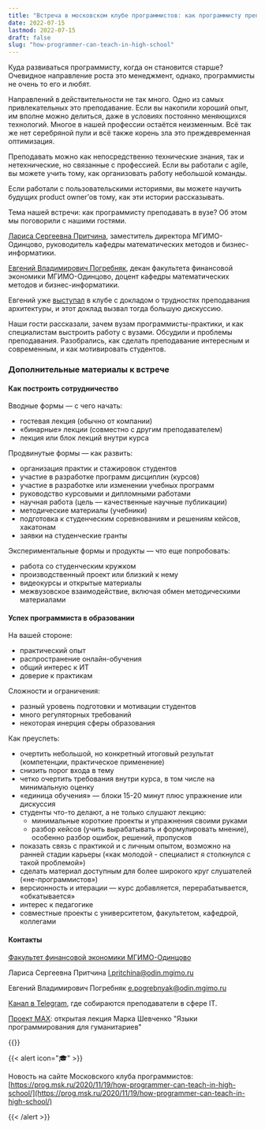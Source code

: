 ```yaml
---
title: "Встреча в московском клубе программистов: как программисту преподавать в вузе?"
date: 2022-07-15
lastmod: 2022-07-15
draft: false
slug: "how-programmer-can-teach-in-high-school"
---
```


Куда развиваться программисту, когда он становится старше? Очевидное направление роста это менеджмент, однако, программисты не очень то его и любят.

Направлений в действительности не так много. Одно из самых привлекательных это преподавание. Если вы накопили хороший опыт, им вполне можно делиться, даже в условиях постоянно меняющихся технологий. Многое в нашей профессии остаётся неизменным. Всё так же нет серебряной пули и всё также корень зла это преждевременная оптимизация.

Преподавать можно как непосредственно технические знания, так и нетехнические, но связанные с профессией. Если вы работали с agile, вы можете учить тому, как организовать работу небольшой команды.

Если работали с пользовательскими историями, вы можете научить будущих product owner’ов тому, как эти истории рассказывать.

Тема нашей встречи: как программисту преподавать в вузе? Об этом мы поговорили с нашими гостями.

[Лариса Сергеевна Притчина](https://mgimo.ru/people/pritchina/), заместитель директора МГИМО-Одинцово, руководитель кафедры математических методов и бизнес-информатики.

[Евгений Владимирович Погребняк](https://mgimo.ru/people/pogrebnyak/), декан факультета финансовой экономики МГИМО-Одинцово, доцент кафедры математических методов и бизнес-информатики.

Евгений уже [выступал](https://prog.msk.ru/2019/06/13/architecture-teaching-problems-and-soft-skills/) в клубе с докладом о трудностях преподавания архитектуры, и этот доклад вызвал тогда большую дискуссию.

Наши гости рассказали, зачем вузам программисты-практики, и как специалистам выстроить работу с вузами. Обсудили и проблемы преподавания. Разобрались, как сделать преподавание интересным и современным, и как мотивировать студентов.

### Дополнительные материалы к встрече

#### Как построить сотрудничество

Вводные формы — с чего начать:

- гостевая лекция (обычно от компании)
- «бинарные» лекции (совместно с другим преподавателем)
- лекция или блок лекций внутри курса

Продвинутые формы — как развить:

- организация практик и стажировок студентов
- участие в разработке программ дисциплин (курсов)
- участие в разработке или изменении учебных программ
- руководство курсовыми и дипломными работами
- научная работа (цель — качественные научные публикации)
- методические материалы (учебники)
- подготовка к студенческим соревнованиям и решениям кейсов, хакатонам
- заявки на студенческие гранты

Экспериментальные формы и продукты — что еще попробовать:

- работа со студенческим кружком
- производственный проект или близкий к нему
- видеокурсы и открытые материалы
- межвузовское взаимодействие, включая обмен методическими материалами

#### Успех программиста в образовании

На вашей стороне:

- практический опыт
- распространение онлайн-обучения
- общий интерес к ИТ
- доверие к практикам

Сложности и ограничения:

- разный уровень подготовки и мотивации студентов
- много регуляторных требований
- некоторая инерция сферы образования

Как преуспеть:

- очертить небольшой, но конкретный итоговый результат (компетенции, практическое применение)
- снизить порог входа в тему
- четко очертить требования внутри курса, в том числе на минимальную оценку
- «единица обучения» — блоки 15-20 минут плюс упражнение или дискуссия
- студенты что-то делают, а не только слушают лекцию:
  - минимальные короткие проекты и упражнения своими руками
  - разбор кейсов (учить вырабатывать и формулировать мнение), особенно разбор ошибок, решений, пропусков
- показать связь с практикой и с личным опытом, возможно на ранней стадии карьеры («как молодой - специалист я столкнулся с такой проблемой»)
- сделать материал доступным для более широкого круг слушателей («не-программистов»)
- версионность и итерации — курс добавляется, перерабатывается, «обкатывается»
- интерес к педагогике
- совместные проекты с университетом, факультетом, кафедрой, коллегами

#### Контакты

[Факультет финансовой экономики МГИМО-Одинцово](https://finec.mgimo.ru/)

Лариса Сергеевна Притчина [l.pritchina@odin.mgimo.ru](l.pritchina@odin.mgimo.ru)

Евгений Владимирович Погребняк [e.pogrebnyak@odin.mgimo.ru](e.pogrebnyak@odin.mgimo.ru)

[Канал в Telegram](https://t.me/teach_cs), где собираются преподаватели в сфере IT.

[Проект МАХ](https://www.econ.msu.ru/students/bachelor/mng/Project-MAX/Article.20201017110630_5648/?ysclid=l5iqpmdh6i815816742): открытая лекция Марка Шевченко "Языки программирования для гуманитариев"

{{<youtube FviRhcCwDqg>}}

{{< alert icon="🎓" >}}

Новость на сайте Московского клуба программистов: [https://prog.msk.ru/2020/11/19/how-programmer-can-teach-in-high-school/](https://prog.msk.ru/2020/11/19/how-programmer-can-teach-in-high-school/)

{{< /alert >}}
